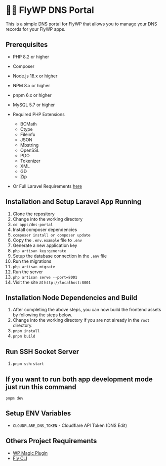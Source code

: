 # 🧑‍💻 FlyWP DNS Portal

This is a simple DNS portal for FlyWP that allows you to manage your DNS records for your FlyWP apps.

## Prerequisites

- PHP 8.2 or higher
- Composer
- Node.js 18.x or higher
- NPM 8.x or higher
- pnpm 6.x or higher
- MySQL 5.7 or higher
- Required PHP Extensions
  - BCMath
  - Ctype
  - Fileinfo
  - JSON
  - Mbstring
  - OpenSSL
  - PDO
  - Tokenizer
  - XML
  - GD
  - Zip

- Or Full Laravel Requirements [here](https://laravel.com/docs/8.x/deployment#server-requirements)

## Installation and Setup Laravel App Running

1. Clone the repository
2. Change into the working directory
3. `cd apps/dns-portal`
4. Install composer dependencies
5. `composer install or composer update`
6. Copy the `.env.example` file to `.env`
7. Generate a new application key
8. `php artisan key:generate`
9. Setup the database connection in the `.env` file
10. Run the migrations
11. `php artisan migrate`
12. Run the server
13. `php artisan serve --port=8001`
14. Visit the site at `http://localhost:8001`

## Installation Node Dependencies and Build

1. After completing the above steps, you can now build the frontend assets by following the steps below.
2. Change into the working directory if you are not already in the `root` directory.
3. `pnpm install`
4. `pnpm build`

## Run SSH Socket Server

1. `pnpm ssh:start`

## If you want to run both app development mode just run this command

 `pnpm dev`

## Setup ENV Variables

- `CLOUDFLARE_DNS_TOKEN` - Cloudflare API Token (DNS Edit)

## Others Project Requirements

- [WP Magic Plugin](https://github.com/kzamanbd/wp-magic-login)
- [Fly CLI](https://github.com/kzamanbd/fly-cli)
